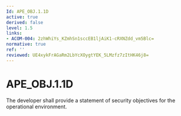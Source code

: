 ```yaml
---
Id: APE_OBJ.1.1D
active: true
derived: false
level: 1.5
links:
- ACOM-004: 2zhWhiYs_KZmhSn1sccEB1ljAiK1-cRXNZdd_vm5Blc=
normative: true
ref: ''
reviewed: UE4xykFrAGaRm2LbYcXOygtYEK_5LMzfz7zItHK46j8=
---
```


# APE_OBJ.1.1D

The developer shall provide a statement of security objectives for the operational environment.